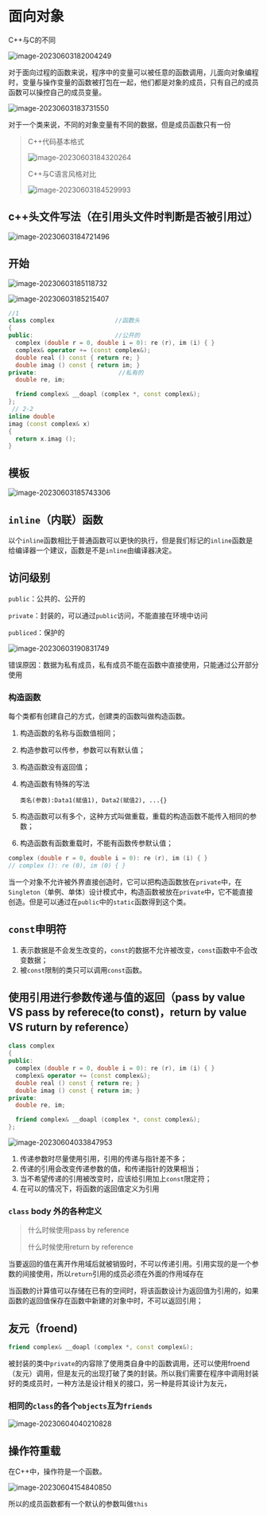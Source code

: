 # 面向对象

C++与C的不同

![image-20230603182004249](https://www.shichenxin.top/wp-content/uploads/2023/06/image-20230603182004249.png)

对于面向过程的函数来说，程序中的变量可以被任意的函数调用，儿面向对象编程时，变量与操作变量的函数被打包在一起，他们都是对象的成员，只有自己的成员函数可以操控自己的成员变量。

![image-20230603183731550](https://www.shichenxin.top/wp-content/uploads/2023/06/image-20230603183731550.png)

对于一个类来说，不同的对象变量有不同的数据，但是成员函数只有一份

>   C++代码基本格式
>
>   ![image-20230603184320264](https://www.shichenxin.top/wp-content/uploads/2023/06/image-20230603184320264.png)
>
>   C++与C语言风格对比
>
>   ![image-20230603184529993](https://www.shichenxin.top/wp-content/uploads/2023/06/image-20230603184529993.png)
>
>   

## c++头文件写法（在引用头文件时判断是否被引用过）

![image-20230603184721496](https://www.shichenxin.top/wp-content/uploads/2023/06/image-20230603184721496.png)



## 开始



![image-20230603185118732](https://www.shichenxin.top/wp-content/uploads/2023/06/image-20230603185118732.png)




![image-20230603185215407](https://www.shichenxin.top/wp-content/uploads/2023/06/image-20230603185215407.png)



```c++
//1
class complex                 //函数头
{
public:                       //公开的
  complex (double r = 0, double i = 0): re (r), im (i) { }
  complex& operator += (const complex&);
  double real () const { return re; }
  double imag () const { return im; }
private:                       //私有的
  double re, im;

  friend complex& __doapl (complex *, const complex&);
};
 // 2-2
inline double
imag (const complex& x)
{
  return x.imag ();
}

```



## 模板

![image-20230603185743306](https://www.shichenxin.top/wp-content/uploads/2023/06/image-20230603185743306.png)

## `inline`（内联）函数

以个`inline`函数相比于普通函数可以更快的执行，但是我们标记的`inline`函数是给编译器一个建议，函数是不是`inline`由编译器决定。

## 访问级别

`public`：公共的、公开的

`private`：封装的，可以通过`public`访问，不能直接在环境中访问

`publiced`：保护的

![image-20230603190831749](https://www.shichenxin.top/wp-content/uploads/2023/06/image-20230603190831749.png)

错误原因：数据为私有成员，私有成员不能在函数中直接使用，只能通过公开部分使用 

### 构造函数

每个类都有创建自己的方式，创建类的函数叫做构造函数。

1.   构造函数的名称与函数值相同；

2.   构造参数可以传参，参数可以有默认值；

3.   构造函数没有返回值；

4.   构造函数有特殊的写法

     `类名(参数):Data1(赋值1), Data2(赋值2), ...{}`

5.   构造函数可以有多个，这种方式叫做重载，重载的构造函数不能传入相同的参数；

6.   构造函数有函数重载时，不能有函数传参默认值；

```c++
complex (double r = 0, double i = 0): re (r), im (i) { }
// complex (): re (0), im (0) { }
```

当一个对象不允许被外界直接创造时，它可以把构造函数放在`private`中，在`Singleton`（单例、单体）设计模式中，构造函数被放在`private`中，它不能直接创造。但是可以通过在`public`中的`static`函数得到这个类。

## `const`申明符

1.   表示数据是不会发生改变的，`const`的数据不允许被改变，`const`函数中不会改变数据；
2.   被`const`限制的类只可以调用`const`函数。

## 使用引用进行参数传递与值的返回（pass by value VS pass by referece(to const)，return by value VS ruturn by reference）

```c++
class complex
{
public:
  complex (double r = 0, double i = 0): re (r), im (i) { }
  complex& operator += (const complex&);
  double real () const { return re; }
  double imag () const { return im; }
private:
  double re, im;

  friend complex& __doapl (complex *, const complex&);
};
```

![image-20230604033847953](https://www.shichenxin.top/wp-content/uploads/2023/06/image-20230604033847953.png)

1.   传递参数时尽量使用引用，引用的传递与指针差不多；
2.   传递的引用会改变传递参数的值，和传递指针的效果相当；
3.   当不希望传递的引用被改变时，应该给引用加上`const`限定符；
4.   在可以的情况下，将函数的返回值定义为引用

### `class` body 外的各种定义

>   什么时候使用pass by reference
>
>   什么时候使用return by reference  

当要返回的值在离开作用域后就被销毁时，不可以传递引用。引用实现的是一个参数的间接使用，所以`return`引用的成员必须在外面的作用域存在

当函数的计算值可以存储在已有的空间时，将该函数设计为返回值为引用的，如果函数的返回值保存在函数中新建的对象中时，不可以返回引用；



## 友元（froend)

```c++
friend complex& __doapl (complex *, const complex&);
```

被封装的类中`private`的内容除了使用类自身中的函数调用，还可以使用froend（友元）调用，但是友元的出现打破了类的封装。所以我们需要在程序中调用封装好的类成员时，一种方法是设计相关的接口，另一种是将其设计为友元，

### **相同的`class`的各个`objects`互为`friends`**

![image-20230604040210828](https://www.shichenxin.top/wp-content/uploads/2023/06/image-20230604040210828.png)

## 操作符重载

在C++中，操作符是一个函数。

![image-20230604154840850](https://www.shichenxin.top/wp-content/uploads/2023/06/image-20230604154840850.png)

所以的成员函数都有一个默认的参数叫做`this` 
